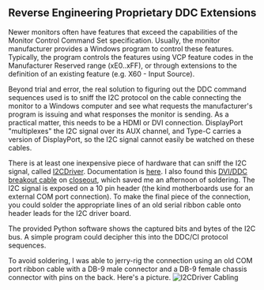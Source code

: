 ## Reverse Engineering Proprietary DDC Extensions

Newer monitors often have features that exceed the capabilities of the Monitor Control Command Set specification.
Usually, the monitor manufacturer provides a Windows program to control these features. 
Typically, the program controls the features using VCP feature codes in the Manufacturer Reserved range (xE0..xFF), 
or through extensions to the definition of an existing feature (e.g. X60 - Input Source).  

Beyond trial and error, the real solution to figuring out the DDC command sequences used is to sniff the I2C protocol on the cable connecting the monitor to a Windows computer and see what requests the manufacturer's program is issuing and what responses the monitor is sending. As a practical matter, this needs to be a HDMI or DVI connection. DisplayPort "multiplexes" the I2C signal over its AUX channel, and Type-C carries a version of DisplayPort, so the I2C signal cannot easily be watched on these cables. 

There is at least one inexpensive piece of hardware that can sniff the I2C signal, called [I2CDriver](https://www.crowdsupply.com/excamera/i2cdriver). 
Documentation is [here](https://i2cdriver.readthedocs.io/en/latest/).
I also found this [DVI/DDC breakout cable](https://www.totalphase.com/products/video-dvi/) on [closeout](https://www.totalphase.com/offer/accessories-sale-2019), which saved me an afternoon of soldering. The I2C signal is exposed on a 10 pin header (the kind motherboards use for an external COM port connection). To make the final piece of the connection, you could solder the appropriate lines of an old serial ribbon cable onto header leads for the I2C driver board.  

The provided Python software shows the captured bits and bytes of the I2C bus.  A simple program could decipher this into the DDC/CI protocol sequences.

 To avoid soldering, I was able to jerry-rig the connection using an old COM port ribbon cable with a DB-9 male connector and a DB-9 female chassis connector with pins on the back. Here's a picture. ![I2CDriver Cabling](i2cdriver.png "I2CDriver Cabling")
